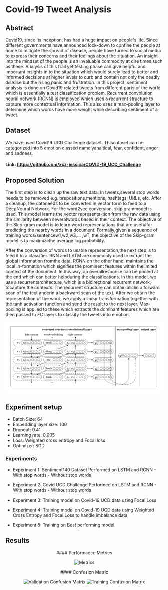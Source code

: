# Covid-19 Tweet Analysis

## Abstract
Covid19, since its inception, has had a huge impact on people's life. Since different governments have announced lock-down to confine the people at home to mitigate the spread of disease, people have turned to social media to express their concerns and their feelings about the situation. An insight into the mindset of the people is an invaluable commodity at dire times such as these. Analysis of this frail yet testing phase can give helpful and important insights in to the situation which would surely lead to better and informed decisions at higher levels to curb and contain not only the deadly disease but the rising panic and frustration. 
In this project, sentiment analysis is done on Covid19 related tweets from different parts of the world which is essentially a test classification problem. Recurrent convolution neural network (RCNN) is employed which uses a recurrent structure to capture more contextual information. This also uses a max-pooling layer to determine which words have more weight while describing sentiment of a tweet.

## Dataset
We  have  used  Covid19  UCD  Challenge  dataset.   Thisdataset can be categorized into 5 emotion classed namelyanaltical, fear, confident, anger and sadness.
#### Link: https://github.com/xxz-jessica/COVID-19_UCD_Challenge

## Proposed Solution
The first step is to clean up the raw text data.  In tweets,several stop words needs to be removed e.g.  prepositions,mentions,  hashtags,  URLs,  etc.   After a cleanup,  the dataneeds  to  be  converted  in  vector  form  to  feed  to  a  DeepNeural Network.  For the word2vec conversion, skip grammodel  is  used.   This  model  learns  the  vector  representa-tion from the raw data using the similarity between severalwords  based  in  their  context.   The  objective  of  the  Skip-gram model is to learn word representations that are usefulfor predicting the nearby words in a document.  Formally,given a sequence of training words/sentencew1,w2,w3,... ,wT, the objective of the Skip-gram model is to maximizethe average log probability.

After the conversion of words to usable representation,the next step is to feed it to a classifier. RNN and LSTM are commonly used to extract the global information fromthe data.  RCNN on the other hand, maintains the local in-formation which signifies the prominent features within thelimited  context  of  the  document. In this way, an overallresponse  can  be  pooled  at  the  end  which  can  better  helpduring the classifications. In this model, we use a recurrentarchitecture, which is a bidirectional recurrent network, tocapture the contexts. The recurrent structure can obtain allclin a forward scan of the text andcrin a backward scan of the text. After we obtain the representation of the word, we apply a linear transformation together with the tanh activation function and send the result to the next layer. Max-pooling is applied to these which extracts the dominant features which are then passed to FC layers to classify the tweets into emotion.

![](images/architecture.jpeg) 

## Experiment setup
   - Batch Size: 64
   - Embedding layer size: 100
   - Dropout: 0.41
   - Learning rate: 0.005
   - Loss: Weighted cross entropy and Focal loss
   - Optimizer: SGD
   
### Experiments
  - Experiment 1: Sentiment140 Dataset
        Performed on LSTM and RCNN
        - With stop words
        - Without stop words

  - Experiment 2: Covid UCD Challenge
        Performed on LSTM and RCNN
        - With stop words
        - Without stop words
        
  - Experiment 3: Training model on Covid-19 UCD data using Focal Loss
  - Experiment 4: Training model on Covid-19 UCD data using Weighted Cross Entropy and Focal Loss to handle imbalance data.
  - Experiment 5: Training on Best performing model.
  
## Results
   <p align="center"> #### Performance Metrics </p> 
<p align="center">
  <img src="https://github.com/UsamaI000/Covid-Tweet-Analysis/blob/master/images/Metrics.png" width="650" title="Metrics">
</p>
   
   <p align="center"> #### Confusion Matrix </p> 
<p align="center">
   <img src="https://github.com/UsamaI000/Covid-Tweet-Analysis/blob/master/images/validation%20cm.png" width="300" title="Validation Confusion Matrix">
   <img src="https://github.com/UsamaI000/Covid-Tweet-Analysis/blob/master/images/train%20cm.png" width="300" title="Training Confusion Matrix">
</p>
